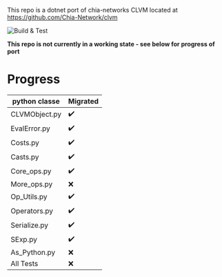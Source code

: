 This repo is a dotnet port of chia-networks CLVM located at https://github.com/Chia-Network/clvm

![Build & Test](https://github.com/KevinOnFrontEnd/clvm-dotnet/actions/workflows/build_and_test.yml/badge.svg)

**This repo is not currently in a working state - see below for progress of port**

# Progress
| python classe   | Migrated |
| -------- | ------- |
| CLVMObject.py  | :heavy_check_mark: |
| EvalError.py  | :heavy_check_mark: |
| Costs.py  | :heavy_check_mark: |
| Casts.py  | :heavy_check_mark: |
| Core_ops.py  | :heavy_check_mark: |
| More_ops.py  | ❌ |
| Op_Utils.py  | :heavy_check_mark:  |
| Operators.py  | :heavy_check_mark: |
| Serialize.py  | :heavy_check_mark: |
| SExp.py  | :heavy_check_mark: |
| As_Python.py  | ❌ |
| All Tests  | ❌ |











